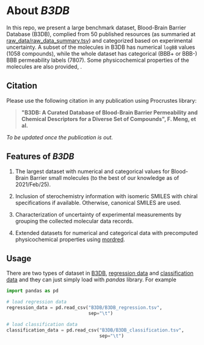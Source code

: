 # About *B3DB*

In this repo, we present a large benchmark dataset, Blood-Brain Barrier Database (B3DB), complied
from 50 published resources (as summaried at
[raw_data/raw_data_summary.tsv](raw_data/raw_data_summary.tsv)) and categorized based on
experimental uncertainty. A subset of the
molecules in B3DB has numerical `logBB` values (1058 compounds), while the whole dataset
has categorical (BBB+ or BBB-) BBB permeability labels (7807). Some physicochemical properties
of the molecules are also provided, .

## Citation

Please use the following citation in any publication using Procrustes library:

> **"B3DB: A Curated Database of Blood-Brain Barrier Permeability and Chemical Descriptors for a
Diverse Set of Compounds", F. Meng, et al.**

*To be updated once the publication is out.*

## Features of *B3DB*

1. The largest dataset with numerical and categorical values for Blood-Brain Barrier small molecules
    (to the best of our knowledge as of 2021/Feb/25).

2. Inclusion of sterochemistry information with isomeric SMILES with chiral specifications if
    available. Otherwise, canonical SMILES are used.

3. Characterization of uncertainty of experimental measurements by grouping the collected molecular
    data records.

4. Extended datasets for numerical and categorical data with precomputed physicochemical properties
    using [mordred](https://github.com/mordred-descriptor/mordred).

## Usage

There are two types of dataset in [B3DB](B3DB), [regression data](B3DB/B3DB_regression.tsv)
and [classification data](B3DB/B3DB_classification.tsv) and they can just simply load with *pandas*
library. For example

```python
import pandas as pd

# load regression data
regression_data = pd.read_csv("B3DB/B3DB_regression.tsv",
                              sep="\t")

# load classification data
classification_data = pd.read_csv("B3DB/B3DB_classification.tsv",
                                  sep="\t")
```
